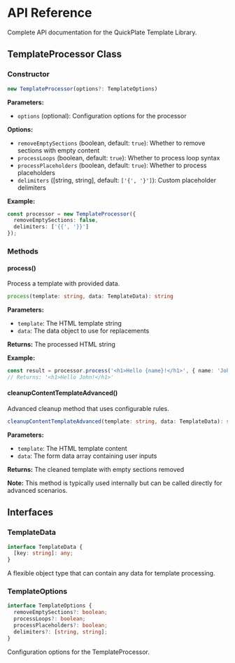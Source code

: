 # API Reference

Complete API documentation for the QuickPlate Template Library.

## TemplateProcessor Class

### Constructor

```typescript
new TemplateProcessor(options?: TemplateOptions)
```

**Parameters:**
- `options` (optional): Configuration options for the processor

**Options:**
- `removeEmptySections` (boolean, default: `true`): Whether to remove sections with empty content
- `processLoops` (boolean, default: `true`): Whether to process loop syntax
- `processPlaceholders` (boolean, default: `true`): Whether to process placeholders
- `delimiters` ([string, string], default: `['{', '}']`): Custom placeholder delimiters

**Example:**
```typescript
const processor = new TemplateProcessor({
  removeEmptySections: false,
  delimiters: ['{{', '}}']
});
```

### Methods

#### process()
Process a template with provided data.

```typescript
process(template: string, data: TemplateData): string
```

**Parameters:**
- `template`: The HTML template string
- `data`: The data object to use for replacements

**Returns:** The processed HTML string

**Example:**
```typescript
const result = processor.process('<h1>Hello {name}!</h1>', { name: 'John' });
// Returns: '<h1>Hello John!</h1>'
```

#### cleanupContentTemplateAdvanced()
Advanced cleanup method that uses configurable rules.

```typescript
cleanupContentTemplateAdvanced(template: string, data: TemplateData): string
```

**Parameters:**
- `template`: The HTML template content
- `data`: The form data array containing user inputs

**Returns:** The cleaned template with empty sections removed

**Note:** This method is typically used internally but can be called directly for advanced scenarios.

## Interfaces

### TemplateData
```typescript
interface TemplateData {
  [key: string]: any;
}
```

A flexible object type that can contain any data for template processing.

### TemplateOptions
```typescript
interface TemplateOptions {
  removeEmptySections?: boolean;
  processLoops?: boolean;
  processPlaceholders?: boolean;
  delimiters?: [string, string];
}
```

Configuration options for the TemplateProcessor.
